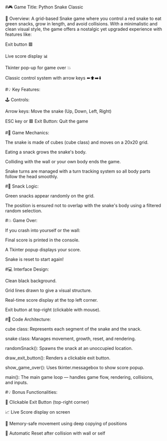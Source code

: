 #🎮 Game Title: Python Snake Classic

🌟 Overview:
A grid-based Snake game where you control a red snake to eat green snacks, grow in length, and avoid collisions. With a minimalistic and clean visual style, the game offers a nostalgic yet upgraded experience with features like:

Exit button 🟥

Live score display 📊

Tkinter pop-up for game over 💥

Classic control system with arrow keys ⬅️⬆️➡️⬇️

#💡 Key Features:

🕹️ Controls:

Arrow keys: Move the snake (Up, Down, Left, Right)

ESC key or 🟥 Exit Button: Quit the game

#🧱 Game Mechanics:

The snake is made of cubes (cube class) and moves on a 20x20 grid.

Eating a snack grows the snake's body.

Colliding with the wall or your own body ends the game.

Snake turns are managed with a turn tracking system so all body parts follow the head smoothly.

#🍏 Snack Logic:

Green snacks appear randomly on the grid.

The position is ensured not to overlap with the snake's body using a filtered random selection.

#💥 Game Over:

If you crash into yourself or the wall:

Final score is printed in the console.

A Tkinter popup displays your score.

Snake is reset to start again!

#💻 Interface Design:

Clean black background.

Grid lines drawn to give a visual structure.

Real-time score display at the top left corner.

Exit button at top-right (clickable with mouse).

#🧩 Code Architecture:

cube class: Represents each segment of the snake and the snack.

snake class: Manages movement, growth, reset, and rendering.

randomSnack(): Spawns the snack at an unoccupied location.

draw_exit_button(): Renders a clickable exit button.

show_game_over(): Uses tkinter.messagebox to show score popup.

main(): The main game loop — handles game flow, rendering, collisions, and inputs.

#💡 Bonus Functionalities:

🚪 Clickable Exit Button (top-right corner)

📈 Live Score display on screen

🧠 Memory-safe movement using deep copying of positions

🔄 Automatic Reset after collision with wall or self
